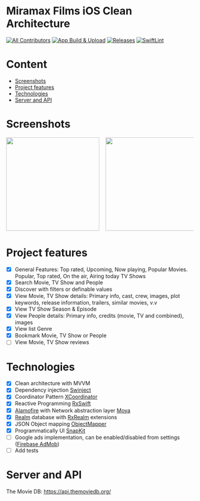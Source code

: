 # Miramax Films iOS Clean Architecture

[![All Contributors](https://img.shields.io/badge/all_contributors-1-orange.svg?style=flat-square)](#contributors) [![App Build & Upload](https://img.shields.io/github/actions/workflow/status/chotchachi/Miramax-Films-iOS-Clean-Architecture/AppBuild.yml?branch=main&label=App%20build%20%26%20upload&style=flat-square)](https://github.com/chotchachi/Miramax-Films-iOS-Clean-Architecture/actions/workflows/AppBuild.yml) [![Releases](https://img.shields.io/github/v/release/chotchachi/Miramax-Films-iOS-Clean-Architecture)](https://github.com/chotchachi/Miramax-Films-iOS-Clean-Architecture/releases/latest) [![SwiftLint](https://img.shields.io/github/actions/workflow/status/chotchachi/Miramax-Films-iOS-Clean-Architecture/SwiftLint.yml?branch=main&label=SwiftLint&style=flat-square)](https://github.com/chotchachi/Miramax-Films-iOS-Clean-Architecture/actions/workflows/SwiftLint.yml)

# Content
- [Screenshots](#screenshots)
- [Project features](#project-features)
- [Technologies](#technologies)
- [Server and API](#server-and-api)

# Screenshots
<pre>
<img src="https://raw.githubusercontent.com/chotchachi/Miramax-Films-iOS-Clean-Architecture/main/screenshots/Simulator%20Screen%20Shot%20-%20iPhone%2014%20Pro%20Max%20-%202023-02-22%20at%2014.15.02.png" width="250">&nbsp; <img src="https://github.com/chotchachi/Miramax-Films-iOS-Clean-Architecture/blob/main/screenshots/Simulator%20Screen%20Shot%20-%20iPhone%2014%20Pro%20Max%20-%202023-02-22%20at%2014.15.04.png?raw=true" width="250">&nbsp; <img src="https://github.com/chotchachi/Miramax-Films-iOS-Clean-Architecture/blob/main/screenshots/Simulator%20Screen%20Shot%20-%20iPhone%2014%20Pro%20Max%20-%202023-02-22%20at%2014.15.06.png?raw=true" width="250">&nbsp; <img src="https://github.com/chotchachi/Miramax-Films-iOS-Clean-Architecture/blob/main/screenshots/Simulator%20Screen%20Shot%20-%20iPhone%2014%20Pro%20Max%20-%202023-02-22%20at%2014.15.09.png?raw=true" width="250">&nbsp; <img src="https://github.com/chotchachi/Miramax-Films-iOS-Clean-Architecture/blob/main/screenshots/Simulator%20Screen%20Shot%20-%20iPhone%2014%20Pro%20Max%20-%202023-02-22%20at%2014.15.15.png?raw=true" width="250">&nbsp; <img src="https://github.com/chotchachi/Miramax-Films-iOS-Clean-Architecture/blob/main/screenshots/Simulator%20Screen%20Shot%20-%20iPhone%2014%20Pro%20Max%20-%202023-02-22%20at%2014.18.05.png?raw=true" width="250">&nbsp; <img src="https://github.com/chotchachi/Miramax-Films-iOS-Clean-Architecture/blob/main/screenshots/Simulator%20Screen%20Shot%20-%20iPhone%2014%20Pro%20Max%20-%202023-02-22%20at%2014.16.44.png?raw=true" width="250">&nbsp; <img src="https://github.com/chotchachi/Miramax-Films-iOS-Clean-Architecture/blob/main/screenshots/Simulator%20Screen%20Shot%20-%20iPhone%2014%20Pro%20Max%20-%202023-02-22%20at%2014.16.47.png?raw=true" width="250">&nbsp;
</pre>

# Project features
- [x] General Features: Top rated, Upcoming, Now playing, Popular Movies. Popular, Top rated, On the air, Airing today TV Shows
- [x] Search Movie, TV Show and People
- [x] Discover with filters or definable values
- [x] View Movie, TV Show details: Primary info, cast, crew, images, plot keywords, release information, trailers, similar movies, v.v
- [x] View TV Show Season & Episode
- [x] View People details: Primary info, credits (movie, TV and combined), images
- [x] View list Genre
- [x] Bookmark Movie, TV Show or People
- [ ] View Movie, TV Show reviews

# Technologies
- [x] Clean architecture with MVVM
- [x] Dependency injection [Swinject](https://github.com/Swinject/Swinject)
- [x] Coordinator Pattern [XCoordinator](https://github.com/QuickBirdEng/XCoordinator)
- [x] Reactive Programming [RxSwift](https://github.com/ReactiveX/RxSwift)
- [x] [Alamofire](https://github.com/Alamofire/Alamofire) with Network abstraction layer [Moya](https://github.com/Moya/Moya)
- [x] [Realm](https://github.com/realm/realm-swift) database with [RxRealm](https://github.com/RxSwiftCommunity/RxRealm) extensions
- [x] JSON Object mapping [ObjectMapper](https://github.com/tristanhimmelman/ObjectMapper)
- [x] Programmatically UI [SnapKit](https://github.com/SnapKit/SnapKit)
- [ ] Google ads implementation, can be enabled/disabled from settings ([Firebase AdMob](https://firebase.google.com/docs/admob/ios/quick-start))
- [ ] Add tests

# Server and API
The Movie DB: https://api.themoviedb.org/
